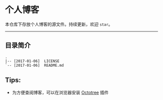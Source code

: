 # 个人博客

本仓库下存放个人博客的源文件。持续更新，欢迎 `star`。

---

## 目录简介

```
.
|-- [2017-01-06]  LICENSE
`-- [2017-01-06]  README.md

```

## Tips:

- 为方便查阅博客，可以在浏览器安装 [Octotree](https://github.com/buunguyen/octotree) 插件